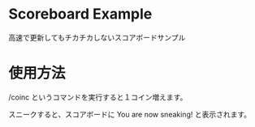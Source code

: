 # Scoreboard Example

高速で更新してもチカチカしないスコアボードサンプル

# 使用方法

/coinc というコマンドを実行すると１コイン増えます。

スニークすると、スコアボードに You are now sneaking! と表示されます。
